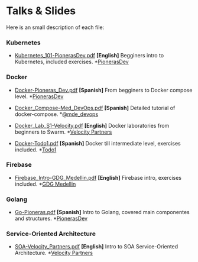 # Talks &amp; Slides 
Here is an small description of each file:

### Kubernetes

- [Kubernetes_101-PionerasDev.pdf](https://github.com/twogg-git/talks/blob/master/Kubernetes_101-PionerasDev.pdf) **[English]** Begginers intro to Kubernetes, included exercises. *[PionerasDev](http://pionerasdev.co/) 

### Docker

- [Docker-Pioneras_Dev.pdf](https://github.com/twogg-git/talks/blob/master/Docker-Pioneras_Dev.pdf) **[Spanish]** From begginers to Docker compose level. *[PionerasDev](http://pionerasdev.co/) 

- [Docker_Compose-Med_DevOps.pdf](https://github.com/twogg-git/talks/blob/master/Docker_Compose-Med_DevOps.pdf) **[Spanish]** Detailed tutorial of docker-compose. *[@mde_devops](https://twitter.com/mde_devops)

- [Docker_Lab_S1-Velocity.pdf](https://github.com/twogg-git/talks/blob/master/Docker_Lab_S1-Velocity.pdf) **[English]** Docker laboratories from beginners to Swarm. *[Velocity Partners](http://www.velocitypartners.net/)

- [Docker-Todo1.pdf](https://github.com/twogg-git/talks/blob/master/Docker-Todo1.pdf) **[Spanish]** Docker till intermediate level, exercises included. *[Todo1](https://www.todo1services.com)

### Firebase

- [Firebase_Intro-GDG_Medellin.pdf](https://github.com/twogg-git/talks/blob/master/Firebase_Intro-GDG_Medellin.pdf) **[English]** Firebase intro, exercises included. *[GDG Medellin](https://www.meetup.com/GDG-Medellin/)

### Golang

- [Go-Pioneras.pdf](https://github.com/twogg-git/talks/blob/master/Go-Pioneras.pdf) **[Spanish]** Intro to Golang, covered main componentes and structures. *[PionerasDev](http://pionerasdev.co/)

### Service-Oriented Architecture

- [SOA-Velocity_Partners.pdf](https://github.com/twogg-git/talks/blob/master/SOA-Velocity_Partners.pdf) **[English]** Intro to SOA Service-Oriented Architecture. *[Velocity Partners](http://www.velocitypartners.net/)

